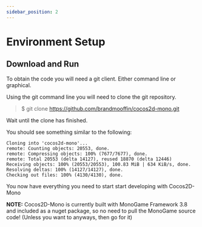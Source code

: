 ```yaml
---
sidebar_position: 2
---
```


# Environment Setup

## Download and Run

To obtain the code you will need a git client. Either command line or graphical.

Using the git command line you will need to clone the git repository.

> $ git clone https://github.com/brandmooffin/cocos2d-mono.git

Wait until the clone has finished.

You should see something similar to the following:

    Cloning into 'cocos2d-mono'...
    remote: Counting objects: 20553, done.
    remote: Compressing objects: 100% (7677/7677), done.
    remote: Total 20553 (delta 14127), reused 18870 (delta 12446)
    Receiving objects: 100% (20553/20553), 100.83 MiB | 634 KiB/s, done.
    Resolving deltas: 100% (14127/14127), done.
    Checking out files: 100% (4130/4130), done.

You now have everything you need to start start developing with Cocos2D-Mono

**NOTE:** Cocos2D-Mono is currently built with MonoGame Framework 3.8 and included as a nuget package, so no need to pull the MonoGame source code! (Unless you want to anyways, then go for it)

